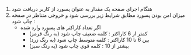 1. هنگام اجرای صفحه یک مقدار به عنوان پسورد از کاربر دریافت شود
2. میزان امن بودن پسورد مطابق شرایط زیر بررسی شود و خروجی متناظر در صفحه چاپ شود :
   - اگر تعداد کاراکتر های پسورد وارد شده
     - کمتر از 6 کاراکتر : کلمه ضعیف چاپ شود (به رنگ قرمز)
     - بین 6 تا 10 کاراکتر : کلمه متوسط چاپ شود (به رنگ زرد)
     - بیشتر از 10 : کلمه قوی چاپ شود (به رنگ سبز)
